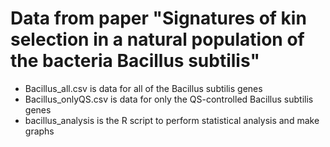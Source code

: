 # Data from paper "Signatures of kin selection in a natural population of the bacteria Bacillus subtilis"

- Bacillus_all.csv is data for all of the Bacillus subtilis genes
- Bacillus_onlyQS.csv is data for only the QS-controlled Bacillus subtilis genes
- bacillus_analysis is the R script to perform statistical analysis and make graphs
